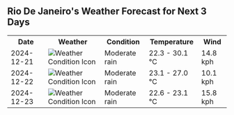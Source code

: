 ## Rio De Janeiro's Weather Forecast for Next 3 Days

<table>
<tr><th>Date</th><th>Weather</th><th>Condition</th><th>Temperature</th><th>Wind</th></tr>
<tr><td>2024-12-21</td><td><img src="https://cdn.weatherapi.com/weather/64x64/day/302.png" alt="Weather Condition Icon"/></td><td>Moderate rain</td><td>22.3 - 30.1 °C</td><td>14.8 kph</td></tr>
<tr><td>2024-12-22</td><td><img src="https://cdn.weatherapi.com/weather/64x64/day/302.png" alt="Weather Condition Icon"/></td><td>Moderate rain</td><td>23.1 - 27.0 °C</td><td>10.1 kph</td></tr>
<tr><td>2024-12-23</td><td><img src="https://cdn.weatherapi.com/weather/64x64/day/302.png" alt="Weather Condition Icon"/></td><td>Moderate rain</td><td>22.6 - 23.1 °C</td><td>15.8 kph</td></tr>
</table>
